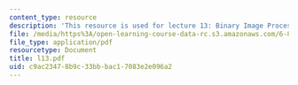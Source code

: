 ```yaml
---
content_type: resource
description: 'This resource is used for lecture 13: Binary Image Processing (continued).'
file: /media/https%3A/open-learning-course-data-rc.s3.amazonaws.com/6-801-machine-vision-fall-2004/c9ac23478b9c33bbbac17083e2e096a2_l13.pdf
file_type: application/pdf
resourcetype: Document
title: l13.pdf
uid: c9ac2347-8b9c-33bb-bac1-7083e2e096a2
---
```

